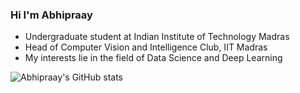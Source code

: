 ### Hi I'm Abhipraay

- Undergraduate student at Indian Institute of Technology Madras
- Head of Computer Vision and Intelligence Club, IIT Madras
- My interests lie in the field of Data Science and Deep Learning 

![Abhipraay's GitHub stats](https://github-readme-stats.vercel.app/api?username=abhipraay&show_icons=true&theme=dark)



